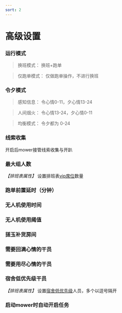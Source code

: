 ```yaml
---
sort: 2
---
```

# 高级设置

### 运行模式
> 换班模式： 换班+跑单

> 仅跑单模式： 仅做跑单操作，不进行换班
### 令夕模式
> 感知信息： 令心情0-11，夕心情13-24

> 人间烟火： 令心情13-24，夕心情0-11

> 均衡模式： 令夕都为 0-24 
### 线索收集
开启后mower接管线索收集与开趴

### 最大组人数
*【排班表属性】* 设置排班表[vip席位](../noun/1.explanation.html#vip席位)数量

### 跑单前置延时（分钟）

### 无人机使用时间

### 无人机使用阈值

### 搓玉补货房间

### 需要回满心情的干员

### 需要用尽心情的干员

### 宿舍低优先级干员
*【排班表属性】* 设置[宿舍低优先级](../noun/1.explanation.html#宿舍低优先级)人员，多个以逗号隔开

### 启动mower时自动开启任务